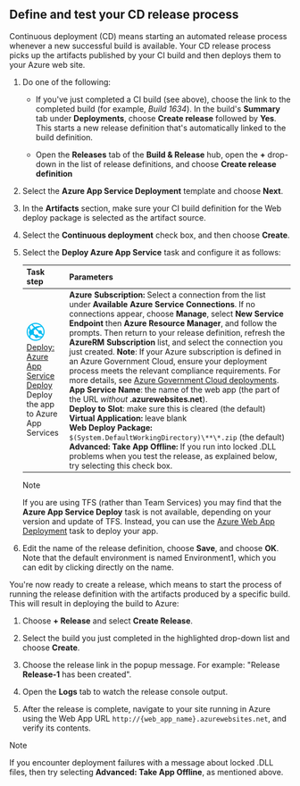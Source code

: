 <h2 id="cd">Define and test your CD release process</h2>

Continuous deployment (CD) means starting an automated release process whenever a new successful build is available.
Your CD release process picks up the artifacts published by your CI build and then deploys them to your Azure web site.

1. Do one of the following:

   * If you've just completed a CI build (see above), choose the link to the completed build (for example, _Build 1634_).
     In the build's **Summary** tab under **Deployments**, choose **Create release** followed by **Yes**.
     This starts a new release definition that's automatically linked to the build definition.

   * Open the **Releases** tab of the **Build &amp; Release** hub, open the **+** drop-down
     in the list of release definitions, and choose **Create release definition** 

1. Select the **Azure App Service Deployment** template and choose **Next**.

1. In the **Artifacts** section, make sure your CI build definition for the Web deploy package is selected as the artifact source.

1. Select the **Continuous deployment** check box, and then choose **Create**.

1. Select the **Deploy Azure App Service** task and configure it as follows:

   | Task step | Parameters |
   | --------- | ---------- |
   | ![Deploy: Azure App Service Deploy](../../steps/deploy/_img/azure-web-app-deployment-icon.png)<br/>[Deploy: Azure App Service Deploy](../../steps/deploy/azure-app-service-deploy.md)<br/>Deploy the app to Azure App Services | **Azure Subscription:** Select a connection from the list under **Available Azure Service Connections**. If no connections appear, choose **Manage**, select **New Service Endpoint** then **Azure Resource Manager**, and follow the prompts. Then return to your release definition, refresh the **AzureRM Subscription** list, and select the connection you just created. **Note**: If your Azure subscription is defined in an Azure Government Cloud, ensure your deployment process meets the relevant compliance requirements. For more details, see [Azure Government Cloud deployments](../../concepts/library/government-cloud.md).<br/>**App Service Name**: the name of the web app (the part of the URL *without* **.azurewebsites.net**).<br/>**Deploy to Slot**: make sure this is cleared (the default)<br/>**Virtual Application:** leave blank<br/>**Web Deploy Package:** `$(System.DefaultWorkingDirectory)\**\*.zip` (the default)<br/>**Advanced: Take App Offline:** If you run into locked .DLL problems when you test the release, as explained below, try selecting this check box. |

   > [!Note]
   >
   > If you are using TFS (rather than Team Services) you may find that the **Azure App Service Deploy** task is not available, depending on your version and update of TFS.
   > Instead, you can use the [Azure Web App Deployment](https://github.com/Microsoft/vsts-tasks/tree/master/Tasks/AzureRmWebAppDeployment) task to deploy your app.

1. Edit the name of the release definition, choose **Save**, and choose **OK**.
   Note that the default environment is named Environment1, which you can edit by clicking directly on the name.

You're now ready to create a release, which means to start the process of running the release definition with the artifacts produced by a specific build. This will result in deploying the build to Azure:

1. Choose **+ Release** and select **Create Release**.

1. Select the build you just completed in the highlighted drop-down list and choose **Create**.

1. Choose the release link in the popup message. For example: "Release **Release-1** has been created".

1. Open the **Logs** tab to watch the release console output.

1. After the release is complete, navigate to your site running in Azure using the Web App URL `http://{web_app_name}.azurewebsites.net`, and verify its contents.

> [!Note]
>
> If you encounter deployment failures with a message about locked .DLL files, then try selecting **Advanced: Take App Offline**, as mentioned above.
